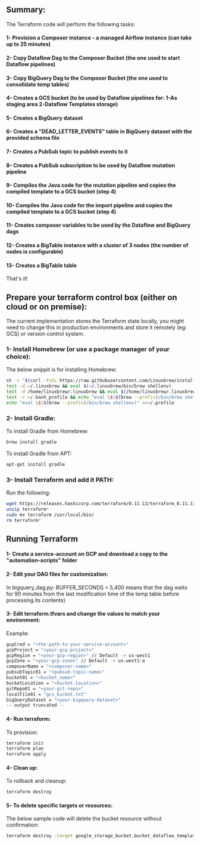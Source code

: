 ## Summary:

The Terraform code will perform the following tasks:
#### 1- Provision a Composer instance - a managed Airflow instance (can take up to 25 minutes)
#### 2- Copy Dataflow Dag to the Composer Bucket (the one used to start Dataflow pipelines)
#### 3- Copy BigQuery Dag to the Composer Bucket (the one used to consolidate temp tables)
#### 4- Creates a GCS bucket (to be used by Dataflow pipelines for: 1-As staging area 2-Dataflow Templates storage)
#### 5- Creates a BigQuery dataset
#### 6- Creates a "DEAD_LETTER_EVENTS" table in BigQuery dataset with the provided schema file
#### 7- Creates a PubSub topic to publish events to it
#### 8- Creates a PubSub subscription to be used by Dataflow mutation pipeline
#### 9- Compiles the Java code for the mutation pipeline and copies the compiled template to a GCS bucket (step 4)
#### 10- Compiles the Java code for the import pipeline and copies the compiled template to a GCS bucket (step 4)
#### 11- Creates composer variables to be used by the Dataflow and BigQuery dags
#### 12- Creates a BigTable instance with a cluster of 3 nodes (the number of nodes is configurable)
#### 13- Creates a BigTable table

That's it!


## Prepare your terraform control box (either on cloud or on premise):
The current implementation stores the Terraform state locally, you might need to change this in production environments and store it remotely (eg: GCS) or version control system.

### 1- Install Homebrew (or use a package manager of your choice):
The below snippit is for installing Homebrew:

```bash
sh -c "$(curl -fsSL https://raw.githubusercontent.com/Linuxbrew/install/master/install.sh)"
test -d ~/.linuxbrew && eval $(~/.linuxbrew/bin/brew shellenv)
test -d /home/linuxbrew/.linuxbrew && eval $(/home/linuxbrew/.linuxbrew/bin/brew shellenv)
test -r ~/.bash_profile && echo "eval \$($(brew --prefix)/bin/brew shellenv)" >>~/.bash_profile
echo "eval \$($(brew --prefix)/bin/brew shellenv)" >>~/.profile
```

### 2- Install Gradle:

To install Gradle from Homebrew:

```bash
brew install gradle
```

To install Gradle from APT:

```bash
apt-get install gradle
```

### 3- Install Terraform and add it PATH:

Run the following:
```bash
wget https://releases.hashicorp.com/terraform/0.11.13/terraform_0.11.13_linux_amd64.zip
unzip terraform*
sudo mv terraform /usr/local/bin/
rm terraform* 
```


## Running Terraform

#### 1- Create a service-account on GCP and download a copy to the "automation-scripts" folder

#### 2- Edit your DAG files for customization:
In bigquery_dag.py:
BUFFER_SECONDS = 5,400 means that the dag waits for 90 minutes from the last modification time of the temp table before processing its contents)

#### 3- Edit **terraform.tfvars** and change the values to match your environment: 

Example:

```bash
gcpCred = "<the-path-to-your-service-account>"
gcpProject = "<your-gcp-project>"
gcpRegion = "<your-gcp-region>" // Default -> us-west1
gcpZone = "<your-gcp-zone>" // Default -> us-west1-a
composerName = "<composer-name>"
pubsubTopic01 = "<pubsub-topic-name>"
bucket01 = "<bucket_name>"
bucketLocation = "<bucket-location>"
gitRepo01 = "<your-git-repo>"
localFile01 = "gcs_bucket.txt"
bigQueryDataset = "<your-bigquery-dataset>"
-- output truncated --
```

#### 4- Run terraform:

To provision: 
```bash
terraform init
terraform plan
terraform apply
```

#### 4- Clean up:

To rollback and cleanup:
```bash
terraform destroy
```

#### 5- To delete specific targets or resources:

The below sample code will delete the bucket resource without confirmation:
```bash
terraform destroy -target google_storage_bucket.bucket_dataflow_templates -auto-approve 
```
